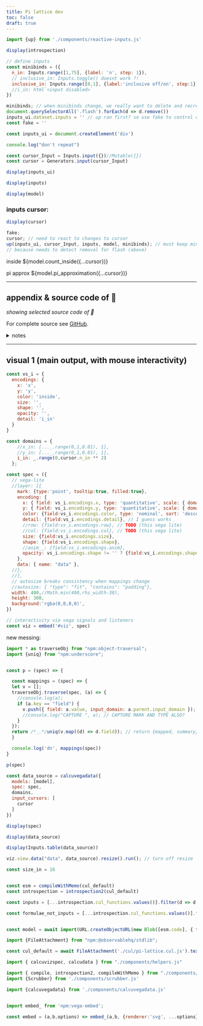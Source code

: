 ```yaml
---
title: Pi lattice dev
toc: false
draft: true
---
```


```js
import {up} from './components/reactive-inputs.js'
```

```js
display(introspection)
```

```js
// define inputs
const minibinds = ({
  n_in: Inputs.range([1,75], {label: 'n', step: 1}),
  // inclusive_in: Inputs.toggle() doesnt work ?!
  inclusive_in: Inputs.range([0,1], {label:'inclusive off/on', step:1}),
  //i_in: html`<input disabled>`
})
```


```js
minibinds; // when minibinds change, we really want to delete and recreate inputs
document.querySelectorAll('.flash').forEach(d => d.remove())
inputs_ui.dataset.inputs = '' // up ran first? so use fake to control order:
const fake = ''
```


```js
const inputs_ui = document.createElement('div')
```

```js
console.log("don't repeat")

const cursor_Input = Inputs.input({})//Mutable({})
const cursor = Generators.input(cursor_Input)

display(inputs_ui)
```

```js
display(inputs)

display(model)
```


### inputs cursor:

```js
display(cursor)
```


```js
fake;
cursor; // need to react to changes to cursor
up(inputs_ui, cursor_Input, inputs, model, minibinds); // must keep minibinds sep. to pick up updates
// because needs to detect removal for flash (above)
```



<div id="viz"></div>

inside ${model.count_inside({...cursor})}

pi approx ${model.pi_approximation({...cursor})}

<!--count inside ${model.count_inside({...cursor, i_in: cursor.n_in ** 2})}

${model.count_inside({...cursor, i_in: cursor.n_in ** 2}) / cursor.n_in ** 2}

${4 * model.count_inside({...cursor, i_in: cursor.n_in ** 2}) / cursor.n_in ** 2}-->

---


## appendix & source code of 🎨

*showing selected source code of 🎨*

For complete source see [GitHub](https://github.com/declann/calculang-develop-with-framework/tree/dev).

<details><summary>notes</summary>this is Javascript and using tools and patterns that I repeat, but remember that calculang is unopinionated!<br />
calculang/output is also highly portable and uniform.</details>

---


## visual 1 (main output, with mouse interactivity)

```js echo
const vs_i = {
  encodings: {
    x: 'x',
    y: 'y',
    color: 'inside',
    size: '',
    shape: '',
    opacity: '',
    detail: 'i_in'
  }
}

const domains = {
    //x_in: [..._.range(0,1,0.01), 1],
    //y_in: [..._.range(0,1,0.01), 1],
    i_in: _.range(0,cursor.n_in ** 2)
  };

const spec = ({
  // vega-lite
  //layer: [{
    mark: {type:'point', tooltip:true, filled:true},
    encoding: {
      x: { field: vs_i.encodings.x, type: 'quantitative', scale: { domain: [0,1]} },
      y: { field: vs_i.encodings.y, type: 'quantitative', scale: { domain: [0,1]}  },
      color: {field:vs_i.encodings.color, type: 'nominal', sort: 'descending', legend: true},
      detail: {field:vs_i.encodings.detail}, // I guess works
      //row: {field:vs_i.encodings.row}, // TODO (this vega lite)
      //col: {field:vs_i.encodings.col}, // TODO (this vega lite)
      size: {field:vs_i.encodings.size},
      shape: {field:vs_i.encodings.shape},
      //anim__: {field:vs_i.encodings.anim},
      opacity: vs_i.encodings.shape != '' ? {field:vs_i.encodings.shape} : {}, // OVERRIDES APPROACH?
    },
    data: { name: "data" },
  //},
  //],
  // autosize breaks consistency when mappings change
  //autosize: { "type": "fit", "contains": "padding"},
  width: 400,//Math.min(400,rhs_width-30),
  height: 300,
  background:'rgba(0,0,0,0)',
})

// interactivity via vega signals and listeners
const viz = embed('#viz', spec)
```

new messing:

```js echo
import * as traverseObj from "npm:object-traversal";
import {uniq} from "npm:underscore";


const p = (spec) => {

  const mappings = (spec) => {
  let v = [];
  traverseObj.traverse(spec, (a) => {
    //console.log(a);
    if (a.key == "field") {
      v.push({ field: a.value, input_domain: a.parent.input_domain });
      //console.log("CAPTURE ", a); // CAPTURE MARK AND TYPE ALSO?
    }
  });
  return /*_.*/uniq(v.map((d) => d.field)); // return {mapped, summary}
  }

  console.log('dn', mappings(spec))
}

p(spec)
```

```js echo
const data_source = calcuvegadata({
  models: [model],
  spec: spec,
  domains,
  input_cursors: [
    cursor
  ]
})

display(spec)

display(data_source)

display(Inputs.table(data_source))
```

```js echo
viz.view.data("data", data_source).resize().run(); // turn off resize
```


```js echo
const size_in = 16

```

```js

const esm = compileWithMemo(cul_default)
const introspection = introspection2(cul_default)

const inputs = [...introspection.cul_functions.values()].filter(d => d.reason == 'input definition').map(d => d.name).sort()

const formulae_not_inputs = [...introspection.cul_functions.values()].filter(d => d.reason == 'definition' && inputs.indexOf(d.name+'_in') == -1).map(d => d.name)


const model = await import(URL.createObjectURL(new Blob([esm.code], { type: "text/javascript" })).toString())
```


```js
import {FileAttachment} from "npm:@observablehq/stdlib";

const cul_default = await FileAttachment('./cul/pi-lattice.cul.js').text()

import { calcuvizspec, calcudata } from "./components/helpers.js"

import { compile, introspection2, compileWithMemo } from "./components/mini-calculang.js"
import {Scrubber} from './components/scrubber.js'

import {calcuvegadata} from './components/calcuvegadata.js'


import embed_ from 'npm:vega-embed';

const embed = (a,b,options) => embed_(a,b, {renderer:'svg', ...options});
```
